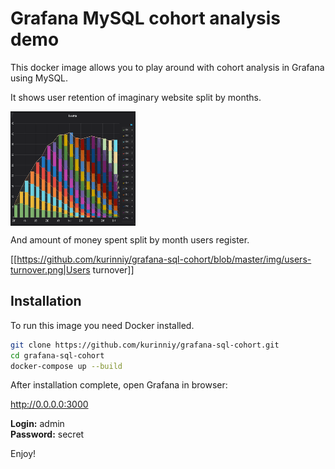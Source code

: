 # Grafana MySQL cohort analysis demo

This docker image allows you to play around with cohort analysis in Grafana using MySQL.

It shows user retention of imaginary website split by months. 

<img align="center" width="200" height="183" src="https://github.com/kurinniy/grafana-sql-cohort/blob/master/img/users-retention.png" />

And amount of money spent split by month users register.

[[https://github.com/kurinniy/grafana-sql-cohort/blob/master/img/users-turnover.png|Users turnover]]

## Installation

To run this image you need Docker installed.

```bash
git clone https://github.com/kurinniy/grafana-sql-cohort.git
cd grafana-sql-cohort
docker-compose up --build
```

After installation complete, open Grafana in browser:

http://0.0.0.0:3000

**Login:** admin  
**Password:** secret

Enjoy!